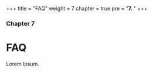 +++
title = "FAQ"
weight = 7
chapter = true
pre = "<b>7. </b>"
+++

### Chapter 7

# FAQ

Lorem Ipsum.